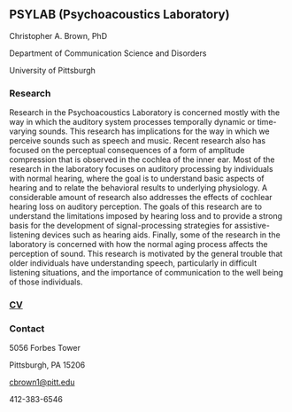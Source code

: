 ## PSYLAB (Psychoacoustics Laboratory)

Christopher A. Brown, PhD

Department of Communication Science and Disorders

University of Pittsburgh

### Research
Research in the Psychoacoustics Laboratory is concerned mostly with the way in which the auditory system 
processes temporally dynamic or time-varying sounds. This research has implications for the way in which we 
perceive sounds such as speech and music. Recent research also has focused on the perceptual consequences of 
a form of amplitude compression that is observed in the cochlea of the inner ear. Most of the research in the 
laboratory focuses on auditory processing by individuals with normal hearing, where the goal is to understand 
basic aspects of hearing and to relate the behavioral results to underlying physiology. A considerable amount 
of research also addresses the effects of cochlear hearing loss on auditory perception. The goals of this 
research are to understand the limitations imposed by hearing loss and to provide a strong basis for the 
development of signal-processing strategies for assistive-listening devices such as hearing aids. Finally, 
some of the research in the laboratory is concerned with how the normal aging process affects the perception 
of sound. This research is motivated by the general trouble that older individuals have understanding speech, 
particularly in difficult listening situations, and the importance of communication to the well being of those 
individuals.

### [CV](http://www.shrs.pitt.edu/sites/default/files/Brown_CV.pdf)

### Contact
5056 Forbes Tower

Pittsburgh, PA 15206

cbrown1@pitt.edu

412-383-6546

